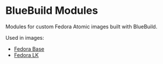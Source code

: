 # BlueBuild Modules

Modules for custom Fedora Atomic images built with BlueBuild.

Used in images:

* [Fedora Base](https://github.com/lorduskordus/fedora-base)
* [Fedora LK](https://github.com/lorduskordus/fedora-lk)
